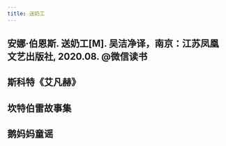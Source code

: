 ```yaml
---
title: 送奶工
---
```


## 安娜·伯恩斯. 送奶工[M]. 吴洁净译，南京：江苏凤凰文艺出版社, 2020.08. @微信读书
## 斯科特《艾凡赫》
## 坎特伯雷故事集
## 鹅妈妈童谣
